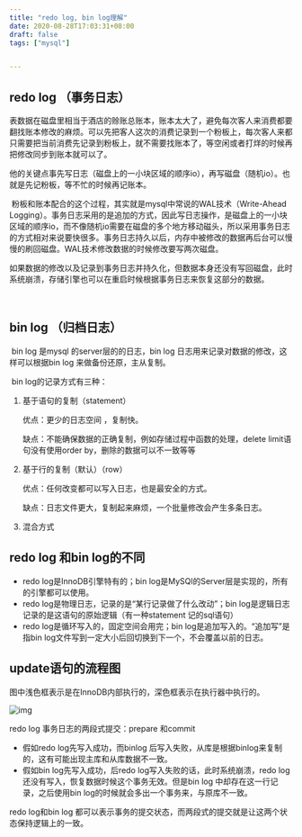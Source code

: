 ```yaml
---
title: "redo log, bin log理解"
date: 2020-08-28T17:03:31+08:00
draft: false
tags: ["mysql"]


---
```




##  redo log （事务日志）

​      表数据在磁盘里相当于酒店的赊账总账本，账本太大了，避免每次客人来消费都要翻找账本修改的麻烦。可以先把客人这次的消费记录到一个粉板上，每次客人来都只需要把当前消费先记录到粉板上，就不需要找账本了，等空闲或者打烊的时候再把修改同步到账本就可以了。

​	他的关键点事先写日志（磁盘上的一小块区域的顺序io），再写磁盘（随机io）。也就是先记粉板，等不忙的时候再记账本。    

​	粉板和账本配合的这个过程，其实就是mysql中常说的WAL技术（Write-Ahead Logging）。事务日志采用的是追加的方式，因此写日志操作，是磁盘上的一小块区域的顺序io，而不像随机io需要在磁盘的多个地方移动磁头，所以采用事务日志的方式相对来说要快很多。事务日志持久以后，内存中被修改的数据再后台可以慢慢的刷回磁盘。WAL技术修改数据的时候修改要写两次磁盘。

​	如果数据的修改以及记录到事务日志并持久化，但数据本身还没有写回磁盘，此时系统崩溃，存储引擎也可以在重启时候根据事务日志来恢复这部分的数据。

​	



## bin log （归档日志）

​	  bin log 是mysql 的server层的的日志，bin log 日志用来记录对数据的修改，这样可以根据bin log 来做备份还原，主从复制。

​	bin log的记录方式有三种：

1. 基于语句的复制（statement）

   优点：更少的日志空间 ，复制快。

   缺点：不能确保数据的正确复制，例如存储过程中函数的处理，delete limit语句没有使用order by，删除的数据可以不一致等等

2. 基于行的复制（默认）（row）

   优点：任何改变都可以写入日志，也是最安全的方式。

   缺点：日志文件更大，复制起来麻烦，一个批量修改会产生多条日志。

3. 混合方式



## redo log 和bin log的不同

- redo log是InnoDB引擎特有的；bin log是MySQl的Server层是实现的，所有的引擎都可以使用。
- redo log是物理日志，记录的是“某行记录做了什么改动”；bin log是逻辑日志记录的是这语句的原始逻辑（有一种statement 记的sql语句）
- redo log是循环写入的，固定空间会用完；bin log是追加写入的。“追加写”是指bin log文件写到一定大小后回切换到下一个，不会覆盖以前的日志。 



## update语句的流程图

图中浅色框表示是在InnoDB内部执行的，深色框表示在执行器中执行的。

![img](https://tva1.sinaimg.cn/large/007S8ZIlly1gia4u5zeudj30u013zdr4.jpg)

redo log 事务日志的两段式提交：prepare 和commit  

- 假如redo log先写入成功，而binlog 后写入失败，从库是根据binlog来复制的，这有可能出现主库和从库数据不一致。
- 假如bin log先写入成功，后redo log写入失败的话，此时系统崩溃，redo log 还没有写入，恢复数据时候这个事务无效。但是bin log 中却存在这一行记录，之后使用bin log的时候就会多出一个事务来，与原库不一致。

redo log和bin log 都可以表示事务的提交状态，而两段式的提交就是让这两个状态保持逻辑上的一致。 